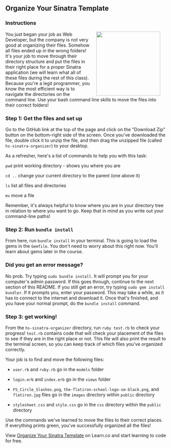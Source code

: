 ## Organize Your Sinatra Template

### Instructions
<img src="https://s3.amazonaws.com/after-school-assets/hacker.png" height="200" align="right" hspace="20"> 

You just began your job as Web Developer, but the company is not very good at organizing their files. Somehow all files ended up in the wrong folders! It's your job to move through their directory structure and put the files in their right place for a proper Sinatra application (we will learn what all of these files during the rest of this class). Because you're a legit programmer, you know the most efficient way is to navigate the directories on the command line. Use your bash command line skills to move the files into their correct folders!

### Step 1: Get the files and set up

Go to the GitHub link at the top of the page and click on the "Download Zip" button on the bottom-right side of the screen. Once you've downloaded the file, double click it to unzip the file, and then drag the unzipped file (called `hs-sinatra-organizer`) to your desktop.

As a refresher, here's a list of commands to help you with this task:

`pwd` print working directory - shows you where you are

`cd ..` change your current directory to the parent (one above it)

`ls` list all files and directories

`mv` move a file

Remember, it's always helpful to know where you are in your directory tree in relation to where you want to go. Keep that in mind as you write out your command-line paths!

### Step 2: Run `bundle install`

From here, run `bundle install` in your terminal. This is going to load the gems in the `Gemfile`. You don't need to worry about this right now. You'll learn about gems later in the course.

### Did you get an error message?

No prob. Try typing `sudo bundle install`. It will prompt you for your computer's admin password. If this goes through, continue to the next section of this README. If you still get an error, try typing `sudo gem install bundler`. If it prompts you, enter your password. This may take a while, as it has to connect to the internet and download it. Once that's finished, and you have your normal prompt, do the `bundle install` command.

### Step 3: get working!

From the `hs-sinatra-organizer` directory,  run `ruby test.rb` to check your progress! `test.rb` contains code that will check your placement of the files to see if they are in the right place or not. This file will also print the result to the terminal screen, so you can keep track of which files you've organized correctly.

Your job is to find and move the following files: 

+ `user.rb` and `ruby.rb` go in the `models` folder

+ `login.erb` and `index.erb`  go in the `views` folder

+ `FS_Circle_Slashes.png`, `the-flatiron-school-logo-sm-black.png`, and `flatiron.jpg` files go in the `images` directory within `public` directory

+ `stylesheet.css` and `style.css` go in the `css` directory within the `public` directory


Use the commands we've learned to move the files to their correct places. If everything prints green, you've successfully organized all the files!
<br>
<p data-visibility='hidden'>View <a href='https://learn.co/lessons/hs-sinatra-organizer' title='Organize Your Sinatra Template'>Organize Your Sinatra Template</a> on Learn.co and start learning to code for free.</p>
